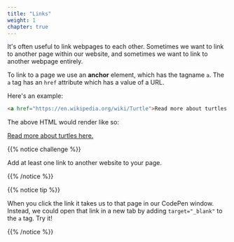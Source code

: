 ```yaml
---
title: "Links"
weight: 1
chapter: true
---
```


It's often useful to link webpages to each other.
Sometimes we want to link to another page within our website, and sometimes we want to link to another webpage entirely.

To link to a page we use an **anchor** element, which has the tagname `a`.
The `a` tag has an `href` attribute which has a value of a URL.

Here's an example:

```html
<a href="https://en.wikipedia.org/wiki/Turtle">Read more about turtles here.</a>
```

The above HTML would render like so:

[Read more about turtles here.](https://en.wikipedia.org/wiki/Turtle)


{{% notice challenge %}}

Add at least one link to another website to your page.

{{% /notice %}}

{{% notice tip %}}

When you click the link it takes us to that page in our CodePen window.
Instead, we could open that link in a new tab by adding `target="_blank"` to the `a` tag.
Try it!

{{% /notice %}}

